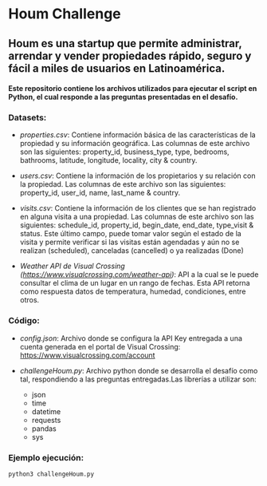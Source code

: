 # Houm Challenge
## Houm es una startup que permite administrar, arrendar y vender propiedades rápido, seguro y fácil a miles de usuarios en Latinoamérica.

#### Este repositorio contiene los archivos utilizados para ejecutar el script en Python, el cual responde a las preguntas presentadas en el desafío.

### Datasets:
- *properties.csv*: 
Contiene información básica de las características de la propiedad y su información geográfica. Las columnas de este archivo son las siguientes: property_id, business_type, type, bedrooms, bathrooms, latitude, longitude, locality, city & country.

- *users.csv*: 
Contiene la información de los propietarios y su relación con la propiedad. Las columnas de este archivo son las siguientes: property_id, user_id, name, last_name & country.

- *visits.csv*: 
Contiene la información de los clientes que se han registrado en alguna visita a una propiedad. Las columnas de este archivo son las siguientes: schedule_id, property_id, begin_date, end_date, type_visit & status. Este último campo, puede tomar valor según el estado de la visita y permite verificar si las visitas están agendadas y aún no se realizan (scheduled), canceladas (cancelled) o ya realizadas (Done)

- *Weather API de Visual Crossing (https://www.visualcrossing.com/weather-api)*:
API a la cual se le puede consultar el clima de un lugar en un rango de fechas. Esta API retorna como respuesta datos de temperatura, humedad, condiciones, entre otros.

### Código:
- *config.json*:
Archivo donde se configura la API Key entregada a una cuenta generada en el portal de Visual Crossing: https://www.visualcrossing.com/account

- *challengeHoum.py*:
Archivo python donde se desarrolla el desafío como tal, respondiendo a las preguntas entregadas.Las librerías a utilizar son:
  - json
  - time
  - datetime
  - requests
  - pandas
  - sys
  
### Ejemplo ejecución: 
`python3 challengeHoum.py`
